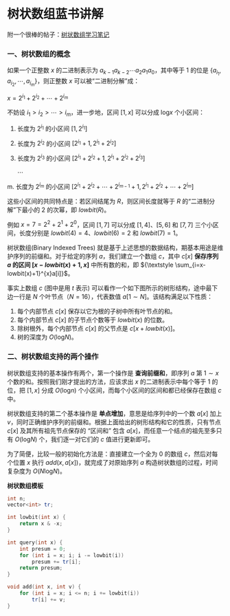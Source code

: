 # 树状数组蓝书讲解

附一个很棒的帖子：[树状数组学习笔记](https://www.acwing.com/blog/content/80/)

### 一、树状数组的概念

如果一个正整数 $x$ 的二进制表示为 $a_{k-1}a_{k-2}\cdots a_{2}a_{1}a_{0}$，其中等于 $1$ 的位是 $\left \{ a_{i_{1}}, a_{i_{2}}, \cdots, a_{i_{m}}\right \}$，则正整数 $x$ 可以被“二进制分解”成：

$x = 2^{i_{1}} + 2^{i_{2}} + \cdots + 2^{i_{m}}$

不妨设 $i_{1} > i_{2} > \cdots > i_{m}$，进一步地，区间 $[1,x]$ 可以分成 $\log_{}{x}$ 个小区间：

1. 长度为 $2^{i_{1}}$ 的小区间 $\left [1, 2^{i_{1}} \right]$
2. 长度为 $2^{i_{2}}$ 的小区间 $\left [2^{i_{1}} + 1, 2^{i_{1}} + 2^{i_{2}} \right]$
3. 长度为 $2^{i_{3}}$ 的小区间 $\left [2^{i_{1}} + 2^{i_{2}} + 1, 2^{i_{1}} + 2^{i_{2}} + 2^{i_{3}}\right]$

    $\cdots$

m. 长度为 $2^{i_{m}}$ 的小区间 $\left [2^{i_{1}} + 2^{i_{2}} + \cdots + 2^{i_{m-1}} + 1, 2^{i_{1}} + 2^{i_{2}} + \cdots + 2^{i_{m}}\right]$

这些小区间的共同特点是：若区间结尾为 $R$，则区间长度就等于 $R$ 的“二进制分解”下最小的 $2$ 的次幂，即 $lowbit(R)$。

例如 $x = 7 = 2^{2} + 2^{1} + 2^{0}$，区间 $[1, 7]$ 可以分成 $[1, 4]$、$[5, 6]$ 和 $[7, 7]$ 三个小区间，长度分别是 $lowbit(4) = 4$、$lowbit(6) = 2$ 和 $lowbit(7) = 1$。

树状数组(Binary Indexed Trees) 就是基于上述思想的数据结构，期基本用途是维护序列的前缀和。对于给定的序列 $a$，我们建立一个数组 $c$，其中 $c[x]$ **保存序列 $a$ 的区间 $[x - lowbit(x) + 1, x]$** 中所有数的和，即 ${\textstyle \sum_{i=x-lowbit(x)+1}^{x}a[i]}$。

事实上数组 $c$ (图中是用 $t$ 表示) 可以看作一个如下图所示的树形结构，途中最下边一行是 $N$ 个叶节点（$N = 16$），代表数值 $a[1\sim N]$。该结构满足以下性质：

1. 每个内部节点 $c[x]$ 保存以它为根的子树中所有叶节点的和。
2. 每个内部节点 $c[x]$ 的子节点个数等于 $lowbit(x)$ 的位数。
3. 除树根外，每个内部节点 $c[x]$ 的父节点是 $c[x+lowbit(x)]$。
4. 树的深度为 $O(\log_{}{N})$。

### 二、树状数组支持的两个操作

树状数组支持的基本操作有两个，第一个操作是 **查询前缀和**，即序列 $a$ 第 $1\sim x$ 个数的和。按照我们刚才提出的方法，应该求出 $x$ 的二进制表示中每个等于 $1$ 的位，把 $[1,x]$ 分成 $O(\log_{}{n})$ 个小区间，而每个小区间的区间和都已经保存在数组 $c$ 中。

树状数组支持的第二个基本操作是 **单点增加**，意思是给序列中的一个数 $a[x]$ 加上 $v$，同时正确维护序列的前缀和。根据上面给出的树形结构和它的性质，只有节点 $c[x]$ 及其所有祖先节点保存的 “区间和” 包含 $a[x]$，而任意一个结点的祖先至多只有 $O(\log_{}{N})$ 个，我们逐一对它们的 $c$ 值进行更新即可。

为了简便，比较一般的初始化方法是：直接建立一个全为 $0$ 的数组 $c$，然后对每个位置 $x$ 执行 $add(x, a[x])$，就完成了对原始序列 $a$ 构造树状数组的过程，时间复杂度为 $O(N\log_{}{N})$。

**树状数组模板**

```cpp
int n;
vector<int> tr;

int lowbit(int x) {
    return x & -x;
}

int query(int x) {
    int presum = 0;
    for (int i = x; i; i -= lowbit(i))
        presum += tr[i];
    return presum;
}

void add(int x, int v) {
    for (int i = x; i <= n; i += lowbit(i))
        tr[i] += v;
}
```
